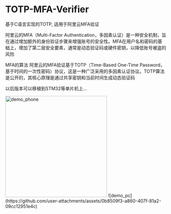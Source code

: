 # TOTP-MFA-Verifier
基于C语言实现的TOTP, 适用于阿里云MFA验证

阿里云的MFA（Multi-Factor Authentication，多因素认证）是一种安全机制，旨在通过增加额外的身份验证步骤来增强账号的安全性。MFA在用户名和密码的基础上，增加了第二层安全要素，通常是动态验证码或硬件密钥，以降低账号被盗的风险

MFA的算法
阿里云的MFA验证基于TOTP（Time-Based One-Time Password，基于时间的一次性密码）协议，这是一种广泛采用的多因素认证协议。TOTP算法是公开的，其核心原理是通过共享密钥和当前时间生成动态验证码

以后版本可以移植到STM32等单片机上...

<img width="318" alt="demo_phone" src="https://github.com/user-attachments/assets/bb26e550-ed04-43ee-98ea-373bfe1bfe74" />  
![demo_pc](https://github.com/user-attachments/assets/0b8509f3-a860-407f-81a2-09cc12951e4c)

